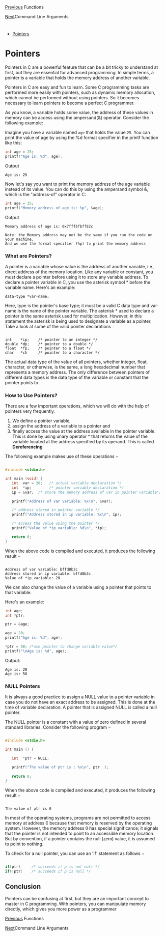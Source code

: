 [Previous](../08_Functions/functions.md) Functions

[Next](../10_Command_Line_Arguments/command_line_arguments.md)Command Line Arguments


#
* [Pointers](./pointer.md#pointers)



# Pointers

Pointers in C are a powerful feature that can be a bit tricky to understand at first, but they are essential for advanced programming. In simple terms, a pointer is a variable that holds the memory address of another variable.

Pointers in C are easy and fun to learn. Some C programming tasks are performed more easily with pointers, such as dynamic memory allocation, which cannot be performed without using pointers. So it becomes necessary to learn pointers to become a perfect C programmer.

As you know, a variable holds some value, the address of these values in memory can be access using the ampersand(&) operator. Consider the following example:

Imagine you have a variable named ``age`` that holds the value ``25``. You can print the value of age by using the %d format specifier in the printf function like this:

```c
int age = 25;
printf("Age is: %d", age);
```
Output
```
Age is: 25
```
Now let's say you want to print the memory address of the age variable instead of its value. You can do this by using the ampersand symbol &, which is the "address-of" operator in C:

```c
int age = 25;
printf("Memory address of age is: %p", &age);
```
Output
```
Memory address of age is: 0x7fff5fbff82c
```
```
Note: the Memory address may not be the same if you run the code on your machine.
And we use the format specifier (%p) to print the memory address
```

### What are Pointers?

A pointer is a variable whose value is the address of another variable, i.e., direct address of the memory location. Like any variable or constant, you must declare a pointer before using it to store any variable address. To declare a pointer variable in C, you use the asterisk symbol * before the variable name. Here's an example:

```
data-type *var-name;

```


Here, type is the pointer's base type; it must be a valid C data type and var-name is the name of the pointer variable. The asterisk * used to declare a pointer is the same asterisk used for multiplication. However, in this statement the asterisk is being used to designate a variable as a pointer. Take a look at some of the valid pointer declarations −

```

int    *ip;    /* pointer to an integer */
double *dp;    /* pointer to a double */
float  *fp;    /* pointer to a float */
char   *ch     /* pointer to a character */

```


The actual data type of the value of all pointers, whether integer, float, character, or otherwise, is the same, a long hexadecimal number that represents a memory address. The only difference between pointers of different data types is the data type of the variable or constant that the pointer points to.

### How to Use Pointers?

There are a few important operations, which we will do with the help of pointers very frequently.
1. We define a pointer variable,
1. assign the address of a variable to a pointer and
1. finally access the value at the address available in the pointer variable. This is done by using unary operator * that returns the value of the variable located at the address specified by its operand. This is called **Dereferencing**

The following example makes use of these operations −

```C

#include <stdio.h>

int main (void) {
   int  var = 20;   /* actual variable declaration */
   int  *ip;        /* pointer variable declaration */
   ip = &var;  /* store the memory address of var in pointer variable*/

   printf("Address of var variable: %x\n", &var);

   /* address stored in pointer variable */
   printf("Address stored in ip variable: %x\n", ip);

   /* access the value using the pointer */
   printf("Value of *ip variable: %d\n", *ip);

   return 0;
}

```


When the above code is compiled and executed, it produces the following result −

```

Address of var variable: bffd8b3c
Address stored in ip variable: bffd8b3c
Value of *ip variable: 20

```

We can also change the value of a variable using a pointer that points to that variable.

Here's an example:
```c
int age;
int *ptr;

ptr = &age;

age = 20;
printf("Age is: %d", age);

*ptr = 50; /*use pointer to change variable value*/
printf("\nAge is: %d", age);
```
Output:
```
Age is: 20
Age is: 50
```

### NULL Pointers
 
It is always a good practice to assign a NULL value to a pointer variable in case you do not have an exact address to be assigned. This is done at the time of variable declaration. A pointer that is assigned NULL is called a null pointer.

The NULL pointer is a constant with a value of zero defined in several standard libraries. Consider the following program −

```C

#include <stdio.h>

int main () {

   int  *ptr = NULL;

   printf("The value of ptr is : %x\n", ptr  );
 
   return 0;
}

```


When the above code is compiled and executed, it produces the following result −

```

The value of ptr is 0

```


In most of the operating systems, programs are not permitted to access memory at address 0 because that memory is reserved by the operating system. However, the memory address 0 has special significance; it signals that the pointer is not intended to point to an accessible memory location. But by convention, if a pointer contains the null (zero) value, it is assumed to point to nothing.

To check for a null pointer, you can use an 'if' statement as follows −

```C

if(ptr)     /* succeeds if p is not null */
if(!ptr)    /* succeeds if p is null */

```

## Conclusion
Pointers can be confusing at first, but they are an important concept to master in C programming. With pointers, you can manipulate memory directly, which gives you more power as a programmer



[Previous](../08_Functions/functions.md) Functions

[Next](../10_Command_Line_Arguments/command_line_arguments.md)Command Line Arguments
